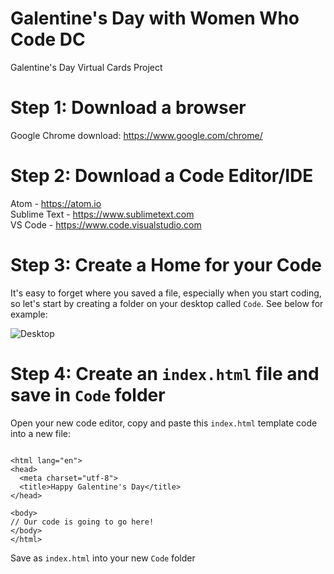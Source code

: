 # Galentine's Day with Women Who Code DC
Galentine's Day Virtual Cards Project

# Step 1: Download a browser
Google Chrome download: https://www.google.com/chrome/

# Step 2: Download a Code Editor/IDE
Atom - https://atom.io
</br>
Sublime Text - https://www.sublimetext.com
</br>
VS Code - https://www.code.visualstudio.com

# Step 3: Create a Home for your Code
It's easy to forget where you saved a file, especially when you start coding, so let's start by creating a folder on your desktop called `Code`. See below for example:

![Desktop](https://i.imgur.com/yRiofSR.jpg)

# Step 4: Create an `index.html` file and save in `Code` folder
Open your new code editor, copy and paste this `index.html` template code into a new file:
```<!DOCTYPE html>

<html lang="en">
<head>
  <meta charset="utf-8">
  <title>Happy Galentine's Day</title>
</head>

<body>
// Our code is going to go here!
</body>
</html>
```
Save as `index.html` into your new `Code` folder
